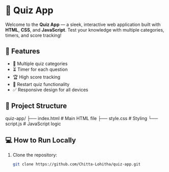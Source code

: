 # 🎯 Quiz App

Welcome to the **Quiz App** — a sleek, interactive web application built with **HTML**, **CSS**, and **JavaScript**. Test your knowledge with multiple categories, timers, and score tracking!

## 🚀 Features

- 🎲 Multiple quiz categories  
- ⏳ Timer for each question  
- 🏆 High score tracking  
- 🔄 Restart quiz functionality  
- ✅ Responsive design for all devices  

## 📂 Project Structure

quiz-app/
├── index.html # Main HTML file
├── style.css # Styling
└── script.js # JavaScript logic


## 💻 How to Run Locally

1. Clone the repository:

   ```bash
   git clone https://github.com/Chitta-Lohitha/quiz-app.git


